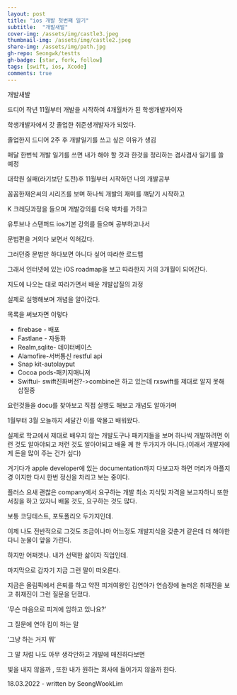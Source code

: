 ```yaml
---
layout: post
title: "ios 개발 첫번쨰 일기"
subtitle:  "개발새발"
cover-img: /assets/img/castle3.jpeg
thumbnail-img: /assets/img/castle2.jpeg
share-img: /assets/img/path.jpg
gh-repo: Seongwk/testts
gh-badge: [star, fork, follow]
tags: [swift, ios, Xcode]
comments: true
---
```


개발새발

드디어 작년 11월부터 개발을 시작하여 4개월차가 된 학생개발자이자

학생개발자에서 갓 졸업한 취준생개발자가 되었다.

졸업한지 드디어 2주 후 개발일기를 쓰고 싶은 이유가 생김

매달 한번씩 개발 일기를 쓰면 내가 해야 할 것과 한것을 정리하는 겸사겸사 일기를 쓸 예정


대학원 실패(라기보단 도전)후 11월부터 시작하던 나의 개발공부

꼼꼼한재은씨의 시리즈를 보며 하나씩 개발의 재미를 꺠닫기 시작하고

K 크레딧과정을 들으며 개발강의를 더욱 박차를 가하고

유투브나 스탠퍼드 ios기본 강의를 들으며 공부하고나서

문법편을 거의다 보면서 익혀갔다. 

그러던중 문법만 하다보면 아니다 싶어 따라한 로드맵 

그래서 인터넷에 있는 iOS roadmap을 보고 따라한지 거의 3개월이 되어간다.

지도에 나오는 대로 따라가면서 배운 개발삽질의 과정

실제로 실행해보며 개념을 알아갔다.

목록을 써보자면 이렇다

- firebase - 배포
- Fastlane - 자동화
- Realm,sqlite- 데이터베이스
- Alamofire-서버통신 restful api
- Snap kit-autolayput
- Cocoa pods-패키지매니져
- Swiftui- swift진화버전?->combine은 하고 있는데 rxswift를 제대로 알지 못해 삽질중


요런것들을 docu를 찾아보고 직접 실행도 해보고 개념도 알아가며 

1월부터 3월 오늘까지 세달간 이를 악물고 배워왔다.

실제로 학교에서 제대로 배우지 않는 개발도구나 패키지들을 보며 하나씩 개발하려면 이런 것도 알아야되고 저런 것도 알아야되고 배울 께 한 두가지가 아니다.(이래서 개발자에게 돈을 많이 주는 건가 싶다)

거기다가 apple developer에 있는 documentation까지 다보고자 하면 머리가 아플지경 이지만 다시 한번 정신을 차리고 보는 중이다.

플러스 요새 괜찮은 company에서 요구하는 개발 최소 지식및 자격을 보고자하니 또한 서칭을 하고 있자니  배울 것도,  요구하는 것도 많다.

보통 코딩테스트, 포토폴리오 두가지인데.

이제 나도 전반적으로 그것도 조금이나마 어느정도 개발지식을 갖춘거 같은데 더 해야한다니 눈물이 앞을 가린다. 

하지만 어쩌겟나. 내가 선택한 삶이자 직업인데.

마지막으로 갑자기 지금 그런 말이 떠오른다. 

지금은 올림픽에서 은퇴를 하고 약전 피겨여왕인 김연아가 연습장에 놀러온 취재진을 보고 취재진이 그런 질문을 던졌다. 

‘무슨 마음으로 피겨에 임하고 있나요?’

그 질문에 연아 킴이 하는 말 

‘그냥 하는 거지 뭐’ 

그 말 처럼 나도 아무 생각안하고 개발에 매진하다보면 

빛을 내지 않을까 , 또한 내가 원하는 회사에 들어가지 않을까 한다.

18.03.2022 - written by SeongWookLim
